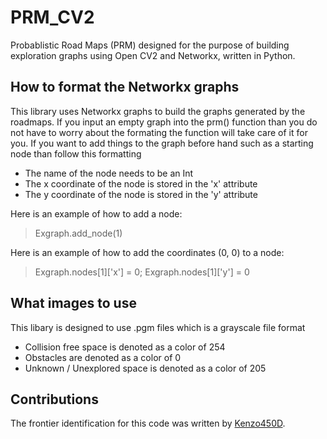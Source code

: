 # PRM_CV2
Probablistic Road Maps (PRM) designed for the purpose of building exploration graphs using Open CV2 and Networkx, written in Python.

## How to format the Networkx graphs
This library uses Networkx graphs to build the graphs generated by the roadmaps. If you input an empty graph into the prm() function than you do not have to worry about the formating the function will take care of it for you. If you want to add things to the graph before hand such as a starting node than follow this formatting
* The name of the node needs to be an Int
* The x coordinate of the node is stored in the 'x' attribute
* The y coordinate of the node is stored in the 'y' attribute

Here is an example of how to add a node:
> Exgraph.add_node(1)

Here is an example of how to add the coordinates (0, 0) to a node:
> Exgraph.nodes[1]['x'] = 0; 
> Exgraph.nodes[1]['y'] = 0

## What images to use
This libary is designed to use .pgm files which is a grayscale file format
* Collision free space is denoted as a color of 254
* Obstacles are denoted as a color of 0
* Unknown / Unexplored space is denoted as a color of 205

## Contributions
The frontier identification for this code was written by [Kenzo450D](https://github.com/Kenzo450D).
